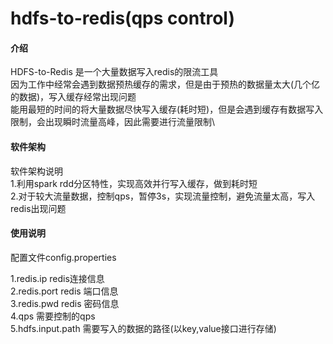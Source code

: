 # hdfs-to-redis(qps control)

#### 介绍
HDFS-to-Redis 是一个大量数据写入redis的限流工具\
因为工作中经常会遇到数据预热缓存的需求，但是由于预热的数据量太大(几个亿的数据)，写入缓存经常出现问题\
能用最短的时间的将大量数据尽快写入缓存(耗时短)，但是会遇到缓存有数据写入限制，会出现瞬时流量高峰，因此需要进行流量限制\
#### 软件架构
软件架构说明\
1.利用spark rdd分区特性，实现高效并行写入缓存，做到耗时短\
2.对于较大流量数据，控制qps，暂停3s，实现流量控制，避免流量太高，写入redis出现问题
#### 使用说明
配置文件config.properties

1.redis.ip redis连接信息\
2.redis.port redis 端口信息\
3.redis.pwd redis 密码信息\
4.qps 需要控制的qps\
5.hdfs.input.path 需要写入的数据的路径(以key,value接口进行存储)